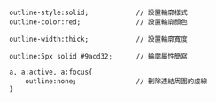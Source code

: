 ```
outline-style:solid;			// 設置輪廓樣式
outline-color:red;				// 設置輪廓顏色
```

```
outline-width:thick;			// 設置輪廓寬度
```

```
outline:5px solid #9acd32;		// 輪廓屬性簡寫
```

```
a, a:active, a:focus{
	outline:none;				// 刪除連結周圍的虛線
}
```